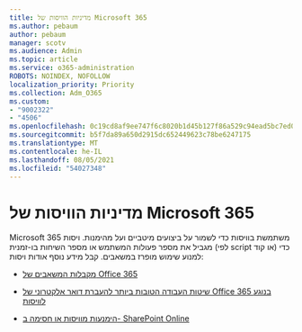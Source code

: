 ```yaml
---
title: מדיניות הוויסות של Microsoft 365
ms.author: pebaum
author: pebaum
manager: scotv
ms.audience: Admin
ms.topic: article
ms.service: o365-administration
ROBOTS: NOINDEX, NOFOLLOW
localization_priority: Priority
ms.collection: Adm_O365
ms.custom:
- "9002322"
- "4506"
ms.openlocfilehash: 0c19cd8af9ee747f6c8020b1d45b127f86a529c94ead5bc7ed08e0f74f332b65
ms.sourcegitcommit: b5f7da89a650d2915dc652449623c78be6247175
ms.translationtype: MT
ms.contentlocale: he-IL
ms.lasthandoff: 08/05/2021
ms.locfileid: "54027348"
---
```

# <a name="microsoft-365-throttle-policies"></a>מדיניות הוויסות של Microsoft 365

Microsoft 365 משתמשת בוויסות כדי לשמור על ביצועים מיטביים ועל מהימנות. ויסות מגביל את מספר פעולות המשתמש או מספר השיחות בו-זמנית (לפי script או קוד) כדי למנוע שימוש מופרז במשאבים. קבל מידע נוסף אודות ויסות:

- [מקבלות המשאבים של Office 365](https://docs.microsoft.com/office365/Enterprise/office-365-resource-limits)

- [שיטות העבודה הטובות ביותר להעברת דואר אלקטרוני של Office 365 בנוגע לוויסות](https://docs.microsoft.com/exchange/mailbox-migration/office-365-migration-best-practices#office-365-throttling)

- [הימנעות מוויסות או חסימה ב- SharePoint Online](https://docs.microsoft.com/sharepoint/dev/general-development/how-to-avoid-getting-throttled-or-blocked-in-sharepoint-online)

